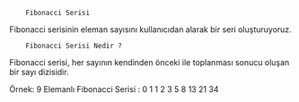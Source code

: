         Fibonacci Serisi
Fibonacci serisinin eleman sayısını kullanıcıdan alarak bir seri oluşturuyoruz.

        Fibonacci Serisi Nedir ?
Fibonacci serisi, her sayının kendinden önceki ile toplanması sonucu oluşan bir sayı dizisidir. 

Örnek: 9 Elemanlı Fibonacci Serisi : 0 1 1 2 3 5 8 13 21 34

